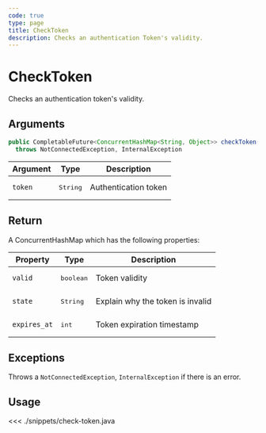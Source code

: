 ```yaml
---
code: true
type: page
title: CheckToken
description: Checks an authentication Token's validity.
---
```


# CheckToken

Checks an authentication token's validity.

## Arguments

```java
public CompletableFuture<ConcurrentHashMap<String, Object>> checkToken(final String token)
  throws NotConnectedException, InternalException
```

| Argument | Type              | Description |
|----------|-------------------|-------------|
| `token`  | <pre>String</pre> | Authentication token   |

## Return

A ConcurrentHashMap which has the following properties:

| Property     | Type              | Description                      |
|--------------|-------------------|----------------------------------|
| `valid`      | <pre>boolean</pre>   | Token validity                   |
| `state`      | <pre>String</pre> | Explain why the token is invalid |
| `expires_at` | <pre>int</pre>  | Token expiration timestamp       |

## Exceptions

Throws a `NotConnectedException`, `InternalException` if there is an error.


## Usage

<<< ./snippets/check-token.java
